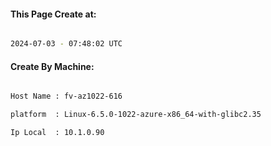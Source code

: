 
   
#### This Page Create at:

```bash

2024-07-03 - 07:48:02 UTC

```

#### Create By Machine:

```bash

Host Name : fv-az1022-616

platform  : Linux-6.5.0-1022-azure-x86_64-with-glibc2.35

Ip Local  : 10.1.0.90

```

